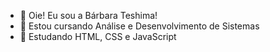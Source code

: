 - 👋 Oie! Eu sou a Bárbara Teshima!
- 📔 Estou cursando Análise e Desenvolvimento de Sistemas
- 🌱 Estudando HTML, CSS e JavaScript


<!---
bateshima/bateshima is a ✨ special ✨ repository because its `README.md` (this file) appears on your GitHub profile.
You can click the Preview link to take a look at your changes.
--->
